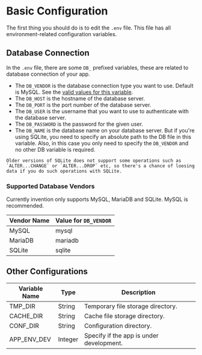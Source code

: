 # Basic Configuration

The first thing you should do is to edit the `.env` file. This file has all environment-related configuration variables.

## Database Connection
In the `.env` file, there are some `DB_` prefixed variables, these are related to database connection of your app.

- The `DB_VENDOR` is the database connection type you want to use. Default is MySQL. See the [valid values for this variable](#supported-database-vendors).
- The `DB_HOST` is the hostname of the database server.
- The `DB_PORT` is the port number of the database server.
- The `DB_USER` is the username that you want to use to authenticate with the database server.
- The `DB_PASSWORD` is the password for the given user.
- The `DB_NAME` is the database name on your database server. But if you're using SQLite, you need to specify an absolute path to the DB file in this variable. Also, in this case you only need to specify the `DB_VENDOR` and no other DB variable is required.


<div class="alert alert-warning">
    <span class="icon alert-icon"></span>

    Older versions of SQLite does not support some operations such as `ALTER...CHANGE` or `ALTER...DROP` etc, so there's a chance of loosing data if you do such operations with SQLite.
</div>

### Supported Database Vendors
Currently invention only supports MySQL, MariaDB and SQLite. MySQL is recommended.

|Vendor Name|Value for `DB_VENDOR`|
|-----------|---------------------|
|MySQL      |mysql                |
|MariaDB    |mariadb              |
|SQLite     |sqlite               |

## Other Configurations

|Variable Name|Type   |Description                             |
|-------------|-------|----------------------------------------|
|TMP_DIR      |String |Temporary file storage directory.       |
|CACHE_DIR    |String |Cache file storage directory.           |
|CONF_DIR     |String |Configuration directory.                |
|APP_ENV_DEV  |Integer|Specify if the app is under development.|